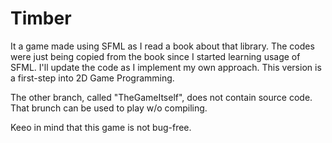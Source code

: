 # Timber
It a game made using SFML as I read a book about that library. The codes were just being copied from the book since I started learning usage of SFML. I'll update the code as I implement my own approach. This version is a first-step into 2D Game Programming.

The other branch, called "TheGameItself", does not contain source code. That brunch can be used to play w/o compiling.

Keeo in mind that this game is not bug-free.
